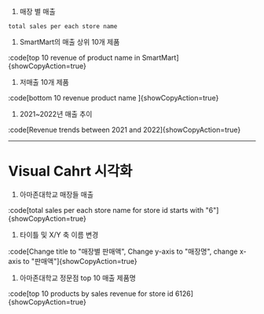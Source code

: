 1. 매장 별 매출

```
total sales per each store name
```



1. SmartMart의 매출 상위 10개 제품

:code[top 10 revenue of product name in SmartMart]{showCopyAction=true}

1. 저매출 10개 제품

:code[bottom 10 revenue product name ]{showCopyAction=true}

1. 2021~2022년 매출 추이

:code[Revenue trends between 2021 and 2022]{showCopyAction=true}

------

# Visual Cahrt 시각화



1. 아마존대학교 매장들 매출

:code[total sales per each store name for store id starts with "6"]{showCopyAction=true}

1. 타이틀 및 X/Y 축 이름 변경

:code[Change title to "매장별 판매액", Change y-axis to "매장명", change x-axis to "판매액"]{showCopyAction=true}

1. 아마존대학교 정문점 top 10 매출 제품명

:code[top 10 products by sales revenue for store id 6126]{showCopyAction=true}

